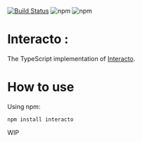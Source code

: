 [![Build Status](https://ci.inria.fr/malai/buildStatus/icon?job=interacto-ts-api)](https://ci.inria.fr/malai/view/Latexdraw/job/interacto-ts-api) 
![npm](https://img.shields.io/npm/v/interacto)
![npm](https://img.shields.io/npm/dm/interacto)

# Interacto :
The TypeScript implementation of [Interacto](https://github.com/interacto/).

# How to use

Using npm:
```
npm install interacto
```

WIP
